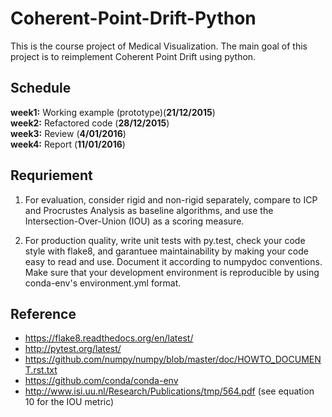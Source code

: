 # Coherent-Point-Drift-Python
This is the course project of Medical Visualization. The main goal of this project is to reimplement Coherent Point Drift using python.

## Schedule
**week1:** Working example (prototype)(**21/12/2015**)  
**week2:** Refactored code (**28/12/2015**)  
**week3:** Review (**4/01/2016**)  
**week4:** Report (**11/01/2016**)  

## Requriement

1. For evaluation, consider rigid and non-rigid separately, compare to ICP and Procrustes Analysis as baseline algorithms, and use the Intersection-Over-Union (IOU) as a scoring measure.

2. For production quality, write unit tests with py.test, check your code style with flake8, and garantuee maintainability by making your code easy to read and use. Document it according to numpydoc conventions. Make sure that your development environment is reproducible by using conda-env's environment.yml format.

## Reference
- https://flake8.readthedocs.org/en/latest/
- http://pytest.org/latest/
- https://github.com/numpy/numpy/blob/master/doc/HOWTO_DOCUMENT.rst.txt
- https://github.com/conda/conda-env
- http://www.isi.uu.nl/Research/Publications/tmp/564.pdf (see equation 10 for the IOU metric)
